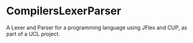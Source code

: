 # CompilersLexerParser
A Lexer and Parser for a programming language using JFlex and CUP, as part of a UCL project.
